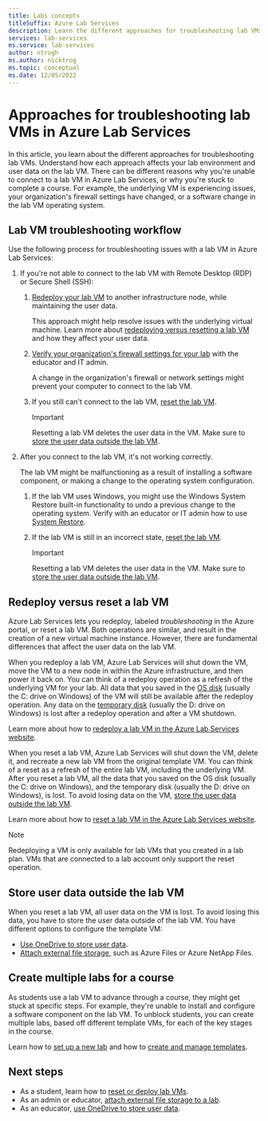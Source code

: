 ```yaml
---
title: Labs concepts
titleSuffix: Azure Lab Services
description: Learn the different approaches for troubleshooting lab VMs in Azure Lab Services. Understand how each approach affects user data.
services: lab-services
ms.service: lab-services
author: ntrogh
ms.author: nicktrog
ms.topic: conceptual
ms.date: 12/05/2022
---
```


# Approaches for troubleshooting lab VMs in Azure Lab Services

In this article, you learn about the different approaches for troubleshooting lab VMs. Understand how each approach affects your lab environment and user data on the lab VM. There can be different reasons why you're unable to connect to a lab VM in Azure Lab Services, or why you're stuck to complete a course. For example, the underlying VM is experiencing issues, your organization's firewall settings have changed, or a software change in the lab VM operating system.

## Lab VM troubleshooting workflow

Use the following process for troubleshooting issues with a lab VM in Azure Lab Services:

1. If you're not able to connect to the lab VM with Remote Desktop (RDP) or Secure Shell (SSH):

    1. [Redeploy your lab VM](./how-to-reset-and-redeploy-vm.md#redeploy-vms) to another infrastructure node, while maintaining the user data. 

        This approach might help resolve issues with the underlying virtual machine. Learn more about [redeploying versus resetting a lab VM](#redeploy-versus-reset-a-lab-vm) and how they affect your user data.

    1. [Verify your organization's firewall settings for your lab](./how-to-configure-firewall-settings.md) with the educator and IT admin.

        A change in the organization's firewall or network settings might prevent your computer to connect to the lab VM.

    1. If you still can't connect to the lab VM, [reset the lab VM](./how-to-reset-and-redeploy-vm.md#reset-vms).

        > [!IMPORTANT]
        > Resetting a lab VM deletes the user data in the VM. Make sure to [store the user data outside the lab VM](#store-user-data-outside-the-lab-vm).
    
1. After you connect to the lab VM, it's not working correctly.

    The lab VM might be malfunctioning as a result of installing a software component, or making a change to the operating system configuration.

    1. If the lab VM uses Windows, you might use the Windows System Restore built-in functionality to undo a previous change to the operating system. Verify with an educator or IT admin how to use [System Restore](https://support.microsoft.com/windows/use-system-restore-a5ae3ed9-07c4-fd56-45ee-096777ecd14e).

    1. If the lab VM is still in an incorrect state, [reset the lab VM](./how-to-reset-and-redeploy-vm.md#reset-vms).

        > [!IMPORTANT]
        > Resetting a lab VM deletes the user data in the VM. Make sure to [store the user data outside the lab VM](#store-user-data-outside-the-lab-vm).

## Redeploy versus reset a lab VM

Azure Lab Services lets you redeploy, labeled *troubleshooting* in the Azure portal, or reset a lab VM. Both operations are similar, and result in the creation of a new virtual machine instance. However, there are fundamental differences that affect the user data on the lab VM.

When you redeploy a lab VM, Azure Lab Services will shut down the VM, move the VM to a new node in within the Azure infrastructure, and then power it back on. You can think of a redeploy operation as a refresh of the underlying VM for your lab. All data that you saved in the [OS disk](/azure/virtual-machines/managed-disks-overview#os-disk) (usually the C: drive on Windows) of the VM will still be available after the redeploy operation. Any data on the [temporary disk](/azure/virtual-machines/managed-disks-overview#temporary-disk) (usually the D: drive on Windows) is lost after a redeploy operation and after a VM shutdown.

Learn more about how to [redeploy a lab VM in the Azure Lab Services website](./how-to-reset-and-redeploy-vm.md#redeploy-vms).

When you reset a lab VM, Azure Lab Services will shut down the VM, delete it, and recreate a new lab VM from the original template VM. You can think of a reset as a refresh of the entire lab VM, including the underlying VM. After you reset a lab VM, all the data that you saved on the OS disk (usually the C: drive on Windows), and the temporary disk (usually the D: drive on Windows), is lost. To avoid losing data on the VM, [store the user data outside the lab VM](#store-user-data-outside-the-lab-vm).

Learn more about how to [reset a lab VM in the Azure Lab Services website](./how-to-reset-and-redeploy-vm.md#reset-vms).

> [!NOTE]
> Redeploying a VM is only available for lab VMs that you created in a lab plan. VMs that are connected to a lab account only support the reset operation.

## Store user data outside the lab VM

When you reset a lab VM, all user data on the VM is lost. To avoid losing this data, you have to store the user data outside of the lab VM. You have different options to configure the template VM:

- [Use OneDrive to store user data](./how-to-prepare-windows-template.md#install-and-configure-onedrive).
- [Attach external file storage](./how-to-attach-external-storage.md), such as Azure Files or Azure NetApp Files.

## Create multiple labs for a course

As students use a lab VM to advance through a course, they might get stuck at specific steps. For example, they're unable to install and configure a software component on the lab VM. To unblock students, you can create multiple labs, based off different template VMs, for each of the key stages in the course.

Learn how to [set up a new lab](./tutorial-setup-lab.md#create-a-lab) and how to [create and manage templates](./how-to-create-manage-template.md).

## Next steps

- As a student, learn how to [reset or deploy lab VMs](./how-to-reset-and-redeploy-vm.md).
- As an admin or educator, [attach external file storage to a lab](./how-to-attach-external-storage.md).
- As an educator, [use OneDrive to store user data](./how-to-prepare-windows-template.md#install-and-configure-onedrive).
